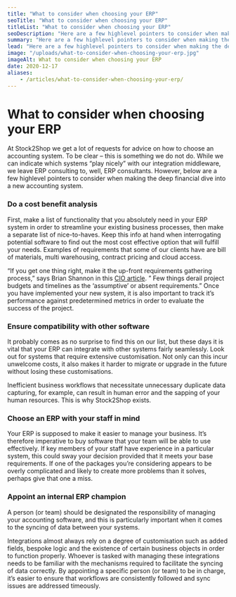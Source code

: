 ```yaml
---
title: "What to consider when choosing your ERP"
seoTitle: "What to consider when choosing your ERP"
titleList: "What to consider when choosing your ERP"
seoDescription: "Here are a few highlevel pointers to consider when making the deep financial dive into a new accounting system."
summary: "Here are a few highlevel pointers to consider when making the deep financial dive into a new accounting system."
lead: "Here are a few highlevel pointers to consider when making the deep financial dive into a new accounting system."
image: "/uploads/what-to-consider-when-choosing-your-erp.jpg"
imageAlt: What to consider when choosing your ERP
date: 2020-12-17
aliases:
    - /articles/what-to-consider-when-choosing-your-erp/
---
```


# What to consider when choosing your ERP
At Stock2Shop we get a lot of requests for advice on how to choose an accounting system. To be clear – this is something we do not do.
While we can indicate which systems “play nicely” with our integration middleware, we leave ERP consulting to, well, ERP consultants. However, below are a few highlevel pointers to consider when making the deep financial dive into a new accounting system.

### Do a cost benefit analysis
First, make a list of functionality that you absolutely need in your ERP system in order to streamline your existing business processes, then make a separate list of nice-to-haves. Keep this info at hand when interrogating potential software to find out the most cost effective option that will fulfill your needs. Examples of requirements that some of our clients have are bill of materials, multi warehousing, contract pricing and cloud access.

“If you get one thing right, make it the up-front requirements gathering process,” says Brian Shannon in this [CIO article](https://www.cio.com/article/2458889/enterprise-resource-planning-9-tips-for-selecting-and-implementing-an-erp-system.html "9 tips for selecting and implementing an ERP system"). ” Few things derail project budgets and timelines as the ‘assumptive’ or absent requirements.” Once you have implemented your new system, it is also important to track it’s performance against predetermined metrics in order to evaluate the success of the project.

### Ensure compatibility with other software
It probably comes as no surprise to find this on our list, but these days it is vital that your ERP can integrate with other systems fairly seamlessly. Look out for systems that require extensive customisation. Not only can this incur unwelcome costs, it also makes it harder to migrate or upgrade in the future without losing these customisations.

Inefficient business workflows that necessitate unnecessary duplicate data capturing, for example, can result in human error and the sapping of your human resources. This is why Stock2Shop exists.

### Choose an ERP with your staff in mind
Your ERP is supposed to make it easier to manage your business. It’s therefore imperative to buy software that your team will be able to use effectively. If key members of your staff have experience in a particular system, this could sway your decision provided that it meets your base requirements. If one of the packages you’re considering appears to be overly complicated and likely to create more problems than it solves, perhaps give that one a miss.

### Appoint an internal ERP champion
A person (or team) should be designated the responsibility of managing your accounting software, and this is particularly important when it comes to the syncing of data between your systems.

Integrations almost always rely on a degree of customisation such as added fields, bespoke logic and the existence of certain business objects in order to function properly. Whoever is tasked with managing these integrations needs to be familiar with the mechanisms required to facilitate the syncing of data correctly. By appointing a specific person (or team) to be in charge, it’s easier to ensure that workflows are consistently followed and sync issues are addressed timeously.